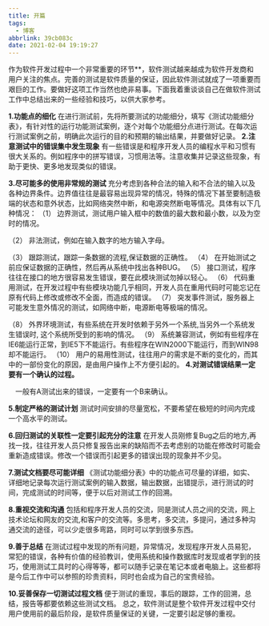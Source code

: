 ```yaml
---
title: 开篇
tags:
  - 博客
abbrlink: 39cb083c
date: 2021-02-04 19:19:27
---
```


 <!-- more --> 

作为软件开发过程中一个非常重要的环节**，软件测试越来越成为软件开发商和用户关注的焦点。完善的测试是软件质量的保证，因此软件测试就成了一项重要而艰巨的工作。要做好这项工作当然也绝非易事。下面我着重谈谈自己在做软件测试工作中总结出来的一些经验和技巧，以供大家参考。  

  **1.功能点的细化**
  在进行测试前，先将所要测试的功能细分，填写《测试功能细分表》，有针对性的运行功能测试案例，逐个对每个功能细分点进行测试。在每次运行测试案例之前，明确此次运行的目的和预期的输出结果，并要做好记录。
  **2.注意测试中的错误集中发生现象** 
  有一些错误是和程序开发人员的编程水平和习惯有很大关系的。例如程序中的拼写错误，习惯用法等。注意收集并记录这些现象，有助于更快、更多地发现类似的错误。  

  **3.尽可能多的使用非常规的测试**
  充分考虑到各种合法的输入和不合法的输入以及各种边界条件。边界值往往是最容易出现异常的情况，特殊的情况下甚至要制造极端的状态和意外状态，比如网络突然中断，和电源突然断电等情况。具体有以下几种情况： 
  （1） 边界测试，测试用户输入框中的数值的最大数和最小数，以及为空时的情况。  

 （2） 非法测试，例如在输入数字的地方输入字母。  

 （3） 跟踪测试，跟踪一条数据的流程,保证数据的正确性。 
 （4） 在开始测试之前应保证数据的正确性，然后再从系统中找出各种BUG。 
 （5） 接口测试，程序往往在接口的地方很容易发生错误，要在此模块测试勿掉以轻心。 
 （6） 代码重用测试，在开发过程中有些模块功能几乎相同，开发人员在重用代码时可能忘记在原有代码上修改或修改不全面，而造成的错误。 
 （7） 突发事件测试，服务器上可能发生意外情况的测试，如网络中断，电源断电等极端的情况。  

 （8） 外界环境测试，有些系统在开发时依赖于另外一个系统,当另外一个系统发生错误时, 这个系统所受到的影响的情况。 
 （9） 系统兼容测试，例如有些程序在IE6能运行正常，到IE5下不能运行。有些程序在WIN2000下能运行，而到WIN98却不能运行。
 （10） 用户的易用性测试，往往用户的需求是不断的变化的，而其中的一部份变化的原因，是由用户操作上不方便引起的。
  **4.对测试错误结果一定要有一个确认的过程。**  

　一般有A测试出来的错误，一定要有一个B来确认。  

  **5.制定严格的测试计划**
  测试时间安排的尽量宽松，不要希望在极短的时间内完成一个高水平的测试。  

  **6.回归测试的关联性一定要引起充分的注意**
  在开发人员刚修复Bug之后的地方,再找一找，往往开发人员只修复报告出来的缺陷而不去考虑别的功能在修改时可能会重新造成错误。修改一个错误而引起更多的错误出现的现象并不少见。   

  **7.测试文档要尽可能详细**
  《测试功能细分表》中的功能点可尽量的详细，如实、详细地记录每次运行测试案例的输入数据，输出数据，出错提示，进行测试的时间，完成测试的时间等，便于以后对测试工作的回溯。  

  **8.重视交流和沟通**
  包括和程序开发人员的交流，同是测试人员之间的交流，网上技术论坛和网友的交流,和客户的交流等。多思考，多交流，多提问，通过多种沟通交流的途径，可以少走很多弯路，同时可以学到很多东西。  

  **9.善于总结**
  在测试过程中发现的所有问题，异常情况，发现程序开发人员易犯，常犯的错误，各种有价值的经验教训，使用系统和操作数据库时发现或者学到的技巧，使用测试工具时的心得等等，都可以随手记录在笔记本或者电脑上。这些都将是今后工作中可以参照的珍贵资料，同时也会成为自己的宝贵经验。  

 **10.妥善保存一切测试过程文档** 
  便于测试的重现，事后的跟踪，工作的回溯，总结，报告等都要依赖这些测试文档。 
  总之，软件测试是整个软件开发过程中交付用户使用前的最后阶段，是软件质量保证的关键，一定要引起足够的重视。